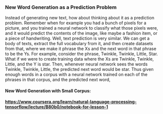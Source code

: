 ### New Word Generation as a Prediction Problem

Instead of generating new text, how about thinking about it as a prediction problem. Remember when for example you had a bunch of pixels for a picture,
and you trained a neural network to classify what those pixels were, and it would predict the contents of the image, like maybe a fashion item, or a
piece of handwriting. Well, text prediction is very similar. We can get a body of texts, extract the full vocabulary from it, and then create datasets
from that, where we make it phrase the Xs and the next word in that phrase to be the Ys. For example, consider the phrase, Twinkle, Twinkle, Little, Star.
What if we were to create training data where the Xs are Twinkle, Twinkle, Little, and the Y is star. Then, whenever neural network sees the words Twinkle,
Twinkle, Little, the predicted next word would be star. Thus given enough words in a corpus with a neural network trained on each of the phrases in that
corpus, and the predicted next word, 

#### New Word Generation with Small Corpus:
#### https://www.coursera.org/learn/natural-language-processing-tensorflow/lecture/B80b0/notebook-for-lesson-1

